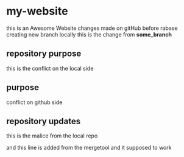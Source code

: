 # my-website
this is an Awesome Website
changes made on gitHub before rabase
creating new branch locally
this is the change from __some_branch__

## repository purpose
this is the conflict on the local side
## purpose
conflict on github side

## repository updates
this is the malice from the local repo

and this line is added from the mergetool and it supposed to work
